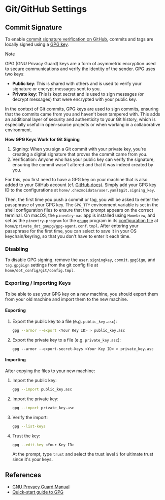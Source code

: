 # Git/GitHub Settings


## Commit Signature

To enable [commit signature verification on GitHub](https://docs.github.com/en/authentication/managing-commit-signature-verification/about-commit-signature-verification),
commits and tags are locally signed using a [GPG key](https://docs.github.com/en/authentication/managing-commit-signature-verification/about-commit-signature-verification#gpg-commit-signature-verification).

> [!NOTE]
> GPG (GNU Privacy Guard) keys are a form of asymmetric encryption used to secure communications and verify the identity of the sender. GPG uses two keys:
> 
> - **Public key**: This is shared with others and is used to verify your signature or encrypt messages sent to you.
> - **Private key**: This is kept secret and is used to sign messages (or decrypt messages) that were encrypted with your public key.
> 
> In the context of Git commits, GPG keys are used to sign commits, 
> ensuring that the commits came from you and haven't been tampered with. 
> This adds an additional layer of security and authenticity to your Git history, 
> which is especially useful in open-source projects 
> or when working in a collaborative environment.
> 
> **How GPG Keys Work for Git Signing**
> 1. Signing: When you sign a Git commit with your private key, you're creating a digital signature that proves the commit came from you.
> 2. Verification: Anyone who has your public key can verify the signature, ensuring the commit wasn't altered and that it was indeed created by you.

For this, you first need to have a GPG key on your machine
that is also added to your GitHub account (cf. [GitHub docs](https://docs.github.com/en/authentication/managing-commit-signature-verification/about-commit-signature-verification#gpg-commit-signature-verification)).
Simply add your GPG key ID to the configurations at `home/.chezmoidata/user.yaml$git.signing_key`.

Then, the first time you push a commit or tag, you will be asked
to enter the passphrase of your GPG key.
The `GPG_TTY` environment variable is set in the shell configuration
files to ensure that the prompt appears on the correct terminal.
On macOS, the `pinentry-mac` app is installed using `Homebrew`,
and set as the `pinentry-program` for the [`gnupg`](https://www.gnupg.org/documentation/manuals/gnupg/) program
in its [configuration file](https://www.gnupg.org/documentation/manuals/gnupg/Agent-Configuration.html)
at `home/private_dot_gnupg/gpg-agent.conf.tmpl`.
After entering your passphrase for the first time,
you can select to save it in your OS keychain/keyring,
so that you don't have to enter it each time.

### Disabling

To disable GPG signing, remove the `user.signingkey`, `commit.gpgSign`,
and `tag.gpgSign` settings from the git config file at `home/dot_config/git/config.tmpl`.


### Exporting / Importing Keys

To be able to use your GPG key on a new machine,
you should export them from your old machine and import them
to the new machine.

#### Exporting

1. Export the public key to a file (e.g. `public_key.asc`):
   ```bash
   gpg --armor --export <Your Key ID> > public_key.asc
   ```
2. Export the private key to a file (e.g. `private_key.asc`):
   ```bas
   gpg --armor --export-secret-keys <Your Key ID> > private_key.asc
   ```

#### Importing

After copying the files to your new machine:
1. Import the public key:
   ```bash
   gpg --import public_key.asc
   ```
2. Import the private key:
   ```bash
   gpg --import private_key.asc
   ```
3. Verify the import:
   ```bash
   gpg --list-keys
   ```
4. Trust the key:
   ```bash
   gpg --edit-key <Your Key ID>
   ```
   At the prompt, type `trust` and select the trust level `5` 
   for ultimate trust since it's your keys.


## References

- [GNU Provacy Guard Manual](https://www.gnupg.org/documentation/manuals/gnupg/)
- [Quick-start guide to GPG](https://github.com/bfrg/gpg-guide)
